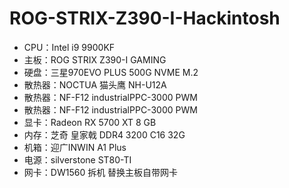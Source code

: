 # ROG-STRIX-Z390-I-Hackintosh

 * CPU：Intel i9 9900KF
 * 主板：ROG STRIX Z390-I GAMING
 * 硬盘：三星970EVO PLUS 500G NVME M.2
 * 散热器：NOCTUA 猫头鹰 NH-U12A
 * 散热器：NF-F12 industrialPPC-3000 PWM
 * 散热器：NF-F12 industrialPPC-3000 PWM
 * 显卡：Radeon RX 5700 XT 8 GB
 * 内存：芝奇 皇家戟 DDR4 3200 C16 32G
 * 机箱：迎广INWIN A1 Plus
 * 电源：silverstone ST80-TI
 * 网卡：DW1560 拆机 替换主板自带网卡